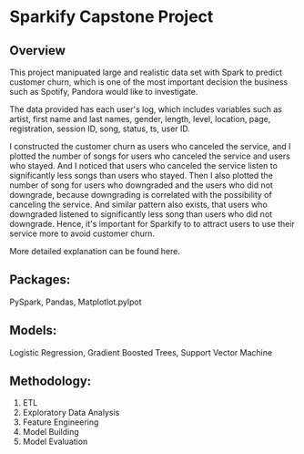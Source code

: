 # Sparkify Capstone Project

## Overview
This project manipuated large and realistic data set with Spark to predict customer churn, which is one of the most important decision the business such as Spotify, Pandora would like to investigate.

The data provided has each user's log, which includes variables such as artist, first name and last names, gender, length, level, location, page, registration, session ID, song, status, ts, user ID.

I constructed the customer churn as users who canceled the service, and I plotted the number of songs for users who canceled the service and users who stayed. And I noticed that users who canceled the service listen to significantly less songs than users who stayed. Then I also plotted the number of song for users who downgraded and the users who did not downgrade, because downgrading is correlated with the possibility of canceling the service. And similar pattern also exists, that users who downgraded listened to significantly less song than users who did not downgrade. Hence, it's important for Sparkify to to attract users to use their service more to avoid customer churn.

More detailed explanation can be found here.

## Packages:
PySpark, Pandas, Matplotlot.pylpot

## Models:
Logistic Regression, Gradient Boosted Trees, Support Vector Machine

## Methodology:
  1. ETL
  2. Exploratory Data Analysis
  3. Feature Engineering
  4. Model Building
  5. Model Evaluation
